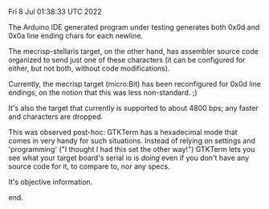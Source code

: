 Fri  8 Jul 01:38:33 UTC 2022

   The Arduino IDE generated program under testing generates
   both 0x0d and 0x0a line ending chars for each newline.

   The mecrisp-stellaris target, on the other hand, has assembler
   source code organized to send just one of these characters
   (it can be configured for either, but not both, without
   code modifications).

   Currently, the mecrisp target (micro:Bit) has been reconfigured
   for 0x0d line endings, on the notion that this was less
   non-standard. ;)

   It's also the target that currently is supported to about 4800 bps;
   any faster and characters are dropped.


   This was observed post-hoc: GTKTerm has a hexadecimal mode that
   comes in very handy for such situations.  Instead of relying on
   settings and 'programming' ("I thought I had this set the other way!")
   GTKTerm lets you see what your target board's serial io  is *doing*
   even if you don't have any source code for it, to compare to, nor
   any specs.

   It's objective information.

end.
